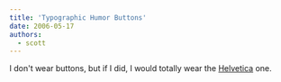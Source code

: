 ```yaml
---
title: 'Typographic Humor Buttons'
date: 2006-05-17
authors:
  - scott
---
```


I don't wear buttons, but if I did, I would totally wear the [Helvetica](http://www.el-boton.com/) one.

